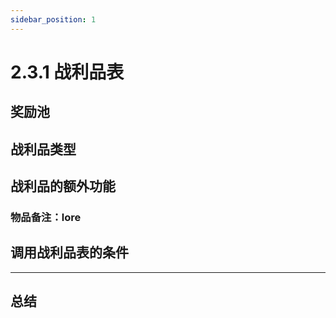 ```yaml
---
sidebar_position: 1
---
```


# 2.3.1 战利品表

## 奖励池

## 战利品类型

## 战利品的额外功能

### 物品备注：lore

## 调用战利品表的条件

---

## 总结
